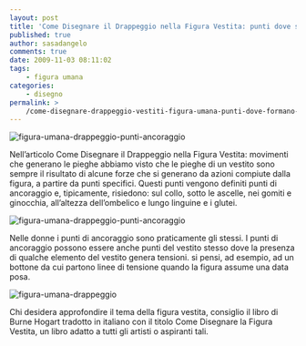 ```yaml
---
layout: post
title: 'Come Disegnare il Drappeggio nella Figura Vestita: punti dove si formano le pieghe.'
published: true
author: sasadangelo
comments: true
date: 2009-11-03 08:11:02
tags:
    - figura umana
categories:
    - disegno
permalink: >
    /come-disegnare-drappeggio-vestiti-figura-umana-punti-dove-formano-sistemi-pieghe
---
```

![figura-umana-drappeggio-punti-ancoraggio][1]


  Nell&#8217;articolo Come Disegnare il Drappeggio nella Figura Vestita: movimenti che generano le pieghe abbiamo visto che le pieghe di un vestito sono sempre il risultato di alcune forze che si generano da azioni compiute dalla figura, a partire da punti specifici. Questi punti vengono definiti punti di ancoraggio e, tipicamente, risiedono: sul collo, sotto le ascelle, nei gomiti e ginocchia, all&#8217;altezza dell&#8217;ombelico e lungo linguine e i glutei.




![figura-umana-drappeggio-punti-ancoraggio][2]


  Nelle donne i punti di ancoraggio sono praticamente gli stessi. I punti di ancoraggio possono essere anche punti del vestito stesso dove la presenza di qualche elemento del vestito genera tensioni. si pensi, ad esempio, ad un bottone da cui partono linee di tensione quando la figura assume una data posa.


![figura-umana-drappeggio][3]


  Chi desidera approfondire il tema della figura vestita, consiglio il libro di Burne Hogart tradotto in italiano con il titolo Come Disegnare la Figura Vestita, un libro adatto a tutti gli artisti o aspiranti tali.


 [1]: https://www.disegnoepittura.it/wp-content/uploads/figura-umana-drappeggio-punti-ancoraggio-thumb.jpg "figura-umana-drappeggio-punti-ancoraggio"
 [2]: https://www.disegnoepittura.it/wp-content/uploads/figura-umana-drappeggio-punti-ancoraggio.jpg "figura-umana-drappeggio-punti-ancoraggio"
 [3]: https://www.disegnoepittura.it/wp-content/uploads/figura-umana-drappeggio.jpg "figura-umana-drappeggio"